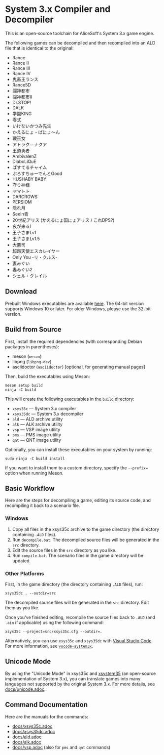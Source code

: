 # System 3.x Compiler and Decompiler
This is an open-source toolchain for AliceSoft's System 3.x game engine.

The following games can be decompiled and then recompiled into an ALD file that
is identical to the original:

- Rance
- Rance II
- Rance III
- Rance IV
- 鬼畜王ランス
- Rance5D
- 闘神都市
- 闘神都市II
- Dr.STOP!
- DALK
- 学園KING
- 零式
- いけないかつみ先生
- かえるにょ・ぱにょ〜ん
- 戦巫女
- アトラク＝ナクア
- 王道勇者
- AmbivalenZ
- DiaboLiQuE
- ぱすてるチャイム
- ぷろすちゅーでんとGood
- HUSHABY BABY
- 守り神様
- ママトト
- DARCROWS
- PERSIOM
- 隠れ月
- SeeIn青
- 20世紀アリス (かえるにょ国にょアリス / これDPS?)
- 夜が来る!
- 王子さまLv1
- 王子さまLv1.5
- 大悪司
- 超昂天使エスカレイヤー
- Only You -リ・クルス-
- 妻みぐい
- 妻みぐい2
- シェル・クレイル

## Download
Prebuilt Windows executables are available
[here](https://github.com/kichikuou/xsys35c/releases). The 64-bit version
supports Windows 10 or later. For older Windows, please use the 32-bit version.

## Build from Source
First, install the required dependencies (with corresponding Debian packages in
parentheses):
- meson (`meson`)
- libpng (`libpng-dev`)
- asciidoctor (`asciidoctor`) [optional, for generating manual pages]

Then, build the executables using Meson:
```
meson setup build
ninja -C build
```
This will create the following executables in the `build` directory:
- `xsys35c` — System 3.x compiler
- `xsys35dc` — System 3.x decompiler
- `ald` — ALD archive utility
- `alk` — ALK archive utility
- `vsp` — VSP image utility
- `pms` — PMS image utility
- `qnt` — QNT image utility

Optionally, you can install these executables on your system by running:
```
sudo ninja -C build install
```
If you want to install them to a custom directory, specify the `--prefix=`
option when running Meson.

## Basic Workflow
Here are the steps for decompiling a game, editing its source code, and
recompiling it back to a scenario file.

### Windows

1. Copy all files in the xsys35c archive to the game directory (the directory
   containing `.ALD` files).
2. Run `decompile.bat`. The decompiled source files will be generated in the
   `src` directory.
3. Edit the source files in the `src` directory as you like.
4. Run `compile.bat`. The scenario files in the game directory will be updated.

### Other Platforms

First, in the game directory (the directory containing `.ALD` files), run:
```
xsys35dc . --outdir=src
```

The decompiled source files will be generated in the `src` directory.
Edit them as you like.

Once you've finished editing, recompile the source files back to `.ALD` (and
`.ain` if applicable) using the following command:
```
xsys35c --project=src/xsys35c.cfg --outdir=.
```

Alternatively, you can use `xsys35c` and `xsys35dc` with
[Visual Studio Code](https://code.visualstudio.com/). For more information, see
[`vscode-system3x`](https://github.com/kichikuou/vscode-system3x).

## Unicode Mode
By using the "Unicode Mode" in xsys35c and
[xsystem35](https://github.com/kichikuou/xsystem35-sdl2) (an open-source
implementation of System 3.x), you can translate games into many languages not
supported by the original System 3.x. For more details, see
[docs/unicode.adoc](docs/unicode.adoc).

## Command Documentation
Here are the manuals for the commands:
- [docs/xsys35c.adoc](docs/xsys35c.adoc)
- [docs/xsys35dc.adoc](docs/xsys35dc.adoc)
- [docs/ald.adoc](docs/ald.adoc)
- [docs/alk.adoc](docs/alk.adoc)
- [docs/vsp.adoc](docs/vsp.adoc) (also for `pms` and `qnt` commands)
